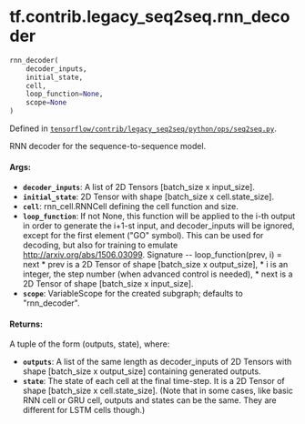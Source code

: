 <div itemscope itemtype="http://developers.google.com/ReferenceObject">
<meta itemprop="name" content="tf.contrib.legacy_seq2seq.rnn_decoder" />
</div>

# tf.contrib.legacy_seq2seq.rnn_decoder

``` python
rnn_decoder(
    decoder_inputs,
    initial_state,
    cell,
    loop_function=None,
    scope=None
)
```



Defined in [`tensorflow/contrib/legacy_seq2seq/python/ops/seq2seq.py`](https://www.tensorflow.org/code/tensorflow/contrib/legacy_seq2seq/python/ops/seq2seq.py).

RNN decoder for the sequence-to-sequence model.

#### Args:

* <b>`decoder_inputs`</b>: A list of 2D Tensors [batch_size x input_size].
* <b>`initial_state`</b>: 2D Tensor with shape [batch_size x cell.state_size].
* <b>`cell`</b>: rnn_cell.RNNCell defining the cell function and size.
* <b>`loop_function`</b>: If not None, this function will be applied to the i-th output
    in order to generate the i+1-st input, and decoder_inputs will be ignored,
    except for the first element ("GO" symbol). This can be used for decoding,
    but also for training to emulate http://arxiv.org/abs/1506.03099.
    Signature -- loop_function(prev, i) = next
      * prev is a 2D Tensor of shape [batch_size x output_size],
      * i is an integer, the step number (when advanced control is needed),
      * next is a 2D Tensor of shape [batch_size x input_size].
* <b>`scope`</b>: VariableScope for the created subgraph; defaults to "rnn_decoder".


#### Returns:

A tuple of the form (outputs, state), where:
* <b>`outputs`</b>: A list of the same length as decoder_inputs of 2D Tensors with
      shape [batch_size x output_size] containing generated outputs.
* <b>`state`</b>: The state of each cell at the final time-step.
      It is a 2D Tensor of shape [batch_size x cell.state_size].
      (Note that in some cases, like basic RNN cell or GRU cell, outputs and
       states can be the same. They are different for LSTM cells though.)